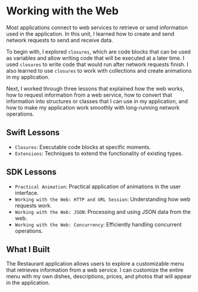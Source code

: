 # Working with the Web

Most applications connect to web services to retrieve or send information used in the application. In this unit, I learned how to create and send network requests to send and receive data.

To begin with, I explored `closures`, which are code blocks that can be used as variables and allow writing code that will be executed at a later time. I used `closures` to write code that would run after network requests finish. I also learned to use `closures` to work with collections and create animations in my application.

Next, I worked through three lessons that explained how the web works, how to request information from a web service, how to convert that information into structures or classes that I can use in my application, and how to make my application work smoothly with long-running network operations.

## Swift Lessons
- `Closures`: Executable code blocks at specific moments.
- `Extensions`: Techniques to extend the functionality of existing types.

## SDK Lessons
- `Practical Animation`: Practical application of animations in the user interface.
- `Working with the Web: HTTP and URL Session`: Understanding how web requests work.
- `Working with the Web: JSON`: Processing and using JSON data from the web.
- `Working with the Web: Concurrency`: Efficiently handling concurrent operations.

## What I Built
The Restaurant application allows users to explore a customizable menu that retrieves information from a web service. I can customize the entire menu with my own dishes, descriptions, prices, and photos that will appear in the application.
